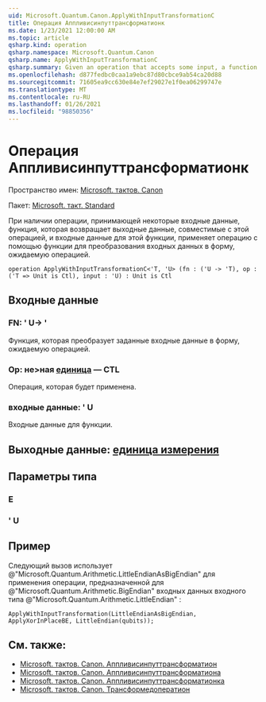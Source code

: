 ```yaml
---
uid: Microsoft.Quantum.Canon.ApplyWithInputTransformationC
title: Операция Аппливисинпуттрансформатионк
ms.date: 1/23/2021 12:00:00 AM
ms.topic: article
qsharp.kind: operation
qsharp.namespace: Microsoft.Quantum.Canon
qsharp.name: ApplyWithInputTransformationC
qsharp.summary: Given an operation that accepts some input, a function that returns an output compatible with that operation, and an input to that function, applies the operation using the function to transform the input to a form expected by the operation.
ms.openlocfilehash: d877fedbc0caa1a9ebc87d80cbce9ab54ca20d88
ms.sourcegitcommit: 71605ea9cc630e84e7ef29027e1f0ea06299747e
ms.translationtype: MT
ms.contentlocale: ru-RU
ms.lasthandoff: 01/26/2021
ms.locfileid: "98850356"
---
```

# <a name="applywithinputtransformationc-operation"></a>Операция Аппливисинпуттрансформатионк

Пространство имен: [Microsoft. тактов. Canon](xref:Microsoft.Quantum.Canon)

Пакет: [Microsoft. такт. Standard](https://nuget.org/packages/Microsoft.Quantum.Standard)


При наличии операции, принимающей некоторые входные данные, функция, которая возвращает выходные данные, совместимые с этой операцией, и входные данные для этой функции, применяет операцию с помощью функции для преобразования входных данных в форму, ожидаемую операцией.

```qsharp
operation ApplyWithInputTransformationC<'T, 'U> (fn : ('U -> 'T), op : ('T => Unit is Ctl), input : 'U) : Unit is Ctl
```


## <a name="input"></a>Входные данные

### <a name="fn--u---t"></a>FN: ' U-> '

Функция, которая преобразует заданные входные данные в форму, ожидаемую операцией.


### <a name="op--t--unit--is-ctl"></a>Op: не>ная [единица](xref:microsoft.quantum.lang-ref.unit)  — CTL

Операция, которая будет применена.


### <a name="input--u"></a>входные данные: ' U

Входные данные для функции.



## <a name="output--unit"></a>Выходные данные: [единица измерения](xref:microsoft.quantum.lang-ref.unit)



## <a name="type-parameters"></a>Параметры типа

### <a name="t"></a>Е


### <a name="u"></a>' U



## <a name="example"></a>Пример

Следующий вызов использует @"Microsoft.Quantum.Arithmetic.LittleEndianAsBigEndian" для применения операции, предназначенной для @"Microsoft.Quantum.Arithmetic.BigEndian" входных данных входного типа @"Microsoft.Quantum.Arithmetic.LittleEndian" :

```qsharp
ApplyWithInputTransformation(LittleEndianAsBigEndian, ApplyXorInPlaceBE, LittleEndian(qubits));
```

## <a name="see-also"></a>См. также:

- [Microsoft. тактов. Canon. Аппливисинпуттрансформатион](xref:Microsoft.Quantum.Canon.ApplyWithInputTransformation)
- [Microsoft. тактов. Canon. Аппливисинпуттрансформатиона](xref:Microsoft.Quantum.Canon.ApplyWithInputTransformationA)
- [Microsoft. тактов. Canon. Аппливисинпуттрансформатионка](xref:Microsoft.Quantum.Canon.ApplyWithInputTransformationCA)
- [Microsoft. тактов. Canon. Трансформедоператион](xref:Microsoft.Quantum.Canon.TransformedOperation)